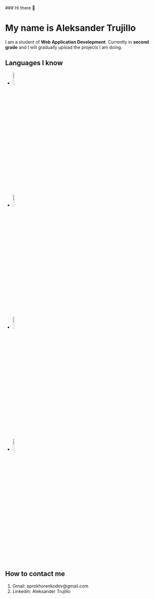 <link rel="stylesheet" type="text/css" href="styles.css">
### Hi there 👋

<h1>My name is Aleksander Trujillo</h1>

<p>
  I am a student of <strong>Web Application Development</strong>. Currently in <strong>second grade</strong> and I will gradually upload the projects I am doing.
</p>

<h2>Languages ​​I know</h2>
<ul>
  <li><img src="https://byspel.com/wp-content/uploads/2018/05/Java-Logo.jpg" width=10% heigth=10%"></li>
  <li><img src="https://cdn.icon-icons.com/icons2/2415/PNG/512/postgresql_original_wordmark_logo_icon_146392.png" width=10% heigth=10%"></li>
  <li><img src="https://play-lh.googleusercontent.com/TzsxB3RFCBKOObTn0sw9jMHx3jwwULx9_1ig1kVDdOCUcuYFJFY3Eqzm8y7IjdhXr9I" width=10% heigth=10%></li>
  <li><img src="https://cdn-icons-png.flaticon.com/512/528/528261.png" width=10% heigth=10%></li>
</ul>

<h2>How to contact me</h2>
<ol>
  <li>Gmail: aprokhorenkodev@gmail.com</li>
  <li>Linkedin: Aleksander Trujillo</li>
</ol>
